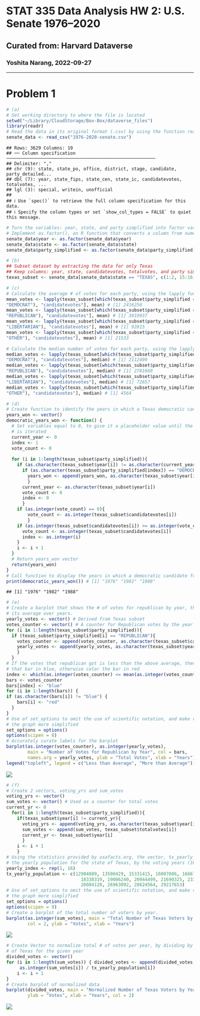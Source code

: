 # STAT 335 Data Analysis HW 2: U.S. Senate 1976–2020
## Curated from: Harvard Dataverse
### Yoshita Narang, 2022-09-27
---
# Problem 1

``` r
# (a)
# Set working directory to where the file is located 
setwd("~/Library/CloudStorage/Box-Box/dataverse_files")
library(readr)
# Read the data in its original format (.csv) by using the function read.csv()
senate_data <- read_csv("1976-2020-senate.csv")
```

    ## Rows: 3629 Columns: 19
    ## ── Column specification ────────────────────────────────────────────────────────
    ## Delimiter: ","
    ## chr (9): state, state_po, office, district, stage, candidate, party_detailed...
    ## dbl (7): year, state_fips, state_cen, state_ic, candidatevotes, totalvotes, ...
    ## lgl (3): special, writein, unofficial
    ## 
    ## ℹ Use `spec()` to retrieve the full column specification for this data.
    ## ℹ Specify the column types or set `show_col_types = FALSE` to quiet this message.

``` r
# Turn the variables: year, state, and party simplified into factor variable
# Implement as.factor(), an R function that converts a column from numeric to factor
senate_data$year <- as.factor(senate_data$year)
senate_data$state <- as.factor(senate_data$state)
senate_data$party_simplified <- as.factor(senate_data$party_simplified)
```

``` r
# (b)
## Subset dataset by extracting the data for only Texas
## Keep columns: year, state, candidatevotes, totalvotes, and party simplified.
texas_subset <- senate_data[senate_data$state == "TEXAS", c(1:2, 15:16, 19)]
```

``` r
# (c)
# Calculate the average # of votes for each party, using the lapply function
mean_votes <- lapply(texas_subset[which(texas_subset$party_simplified == 
"DEMOCRAT"), "candidatevotes"], mean) # [1] 2416258
mean_votes <- lapply(texas_subset[which(texas_subset$party_simplified == 
"REPUBLICAN"), "candidatevotes"], mean) # [1] 3019937
mean_votes <- lapply(texas_subset[which(texas_subset$party_simplified == 
"LIBERTARIAN"), "candidatevotes"], mean) # [1] 92815
mean_votes <- lapply(texas_subset[which(texas_subset$party_simplified == 
"OTHER"), "candidatevotes"], mean) # [1] 21533
```

``` r
# Calculate the median number of votes for each party, using the lapply function
median_votes <- lapply(texas_subset[which(texas_subset$party_simplified == 
"DEMOCRAT"), "candidatevotes"], median) # [1] 2112490
median_votes <- lapply(texas_subset[which(texas_subset$party_simplified == 
"REPUBLICAN"), "candidatevotes"], median) # [1] 2761660
median_votes <- lapply(texas_subset[which(texas_subset$party_simplified ==
"LIBERTARIAN"), "candidatevotes"], median) # [1] 72657
median_votes <- lapply(texas_subset[which(texas_subset$party_simplified == 
"OTHER"), "candidatevotes"], median) # [1] 4564
```

``` r
# (d)
# Create function to identify the years in which a Texas democratic candidate won
years_won <- vector()
democratic_years_won <- function() {
  # Set variables equal to 0, to give it a placeholder value until the for loop
  # is iterated 
  current_year <- 0
  index <- 1
  vote_count <- 0
  
  for (i in 1:length(texas_subset$party_simplified)){
    if (as.character(texas_subset$year[i]) != as.character(current_year)){
      if (as.character(texas_subset$party_simplified[index]) == "DEMOCRAT"){
        years_won <- append(years_won, as.character(texas_subset$year[index]))
        }
      current_year <- as.character(texas_subset$year[i])
      vote_count <- 0
      index <- 0
      }
    if (as.integer(vote_count) == 0){
        vote_count <- as.integer(texas_subset$candidatevotes[i])
        }
    if (as.integer(texas_subset$candidatevotes[i]) >= as.integer(vote_count)){ 
      vote_count <- as.integer(texas_subset$candidatevotes[i])
      index <- as.integer(i)
    }
    i <- i + 1 
  }
  # Return years_won vector 
  return(years_won)
}
# Call function to display the years in which a democratic candidate from Texas won
print(democratic_years_won()) # [1] "1976" "1982" "1988"
```

    ## [1] "1976" "1982" "1988"

``` r
# (e)
# Create a barplot that shows the # of votes for republican by year, then compute 
# its average over years. 
yearly_votes <- vector() # Derived from Texas subset 
votes_counter <- vector() # A counter for Republican votes by the year 
for (i in 1:length(texas_subset$party_simplified)){
  if (texas_subset$party_simplified[i] == "REPUBLICAN"){
    votes_counter <- append(votes_counter, as.character(texas_subset$candidatevotes[i]))
    yearly_votes <- append(yearly_votes, as.character(texas_subset$year[i]))
    } 
  }
# If the votes that republican got is less than the above average, then color 
# that bar in blue, otherwise color the bar in red
index <- which(as.integer(votes_counter) <= mean(as.integer(votes_counter)))
bars <- votes_counter
bars[index] <- "blue"
for (i in 1:length(bars)) {
if (as.character(bars[i]) != "blue") {
    bars[i] <- "red"
  }
}
# Use of set_options to omit the use of scientific notation, and make reading 
# the graph more simplified 
set_options = options()
options(scipen = 8)
# Accurately curate labels for the barplot
barplot(as.integer(votes_counter), as.integer(yearly_votes),
        main = "Number of Votes for Republican by Year", col = bars,
        names.arg = yearly_votes, ylab = "Total Votes", xlab = "Years")
legend("topleft", legend = c("Less than Average", "More than Average"))
```

<img src="yoshita_narang_hw_2_files/figure-gfm/unnamed-chunk-6-1.png" style="display: block; margin: auto;" />

``` r
# (f)
# Create 2 vectors, voting_yrs and sum_votes 
voting_yrs <- vector()
sum_votes <- vector() # Used as a counter for total votes 
current_yr <- 0
  for(i in 1:length(texas_subset$party_simplified)){
    if(texas_subset$year[i] != current_yr){
      voting_yrs <- append(voting_yrs, as.character(texas_subset$year[i]))
      sum_votes <- append(sum_votes, texas_subset$totalvotes[i])
      current_yr <- texas_subset$year[i]
      }
    i <- i + 1
    }
# Using the statistics provided by usafacts.org, the vector, tx_yearly_population, holds
# the yearly population for the state of Texas, by the voting years (16 voting years)
yearly_index <- rep(1, 16)
tx_yearly_population <- c(12904089, 13500429, 15331415, 16007086, 16667022, 17044714,
                            18338319, 19006240, 20944499, 21690325, 233559580, 24309039,
                            26084120, 26963092, 28624564, 29217653)
# Use of set_options to omit the use of scientific notation, and make reading 
# the graph more simplified 
set_options = options()
options(scipen = 9)
# Create a barplot of the total number of voters by year. 
barplot(as.integer(sum_votes), main = "Total Number of Texas Voters by Year", 
        col = 2, ylab = "Votes", xlab = "Years")
```

<img src="yoshita_narang_hw_2_files/figure-gfm/unnamed-chunk-7-1.png" style="display: block; margin: auto;" />

``` r
# Create Vector to normalize total # of votes per year, by dividing by the population 
# of Texas for the given year
divided_votes <- vector()
for (i in 1:length(sum_votes)) { divided_votes <- append(divided_votes,
     as.integer(sum_votes[i]) / tx_yearly_population[i])
    i <- i + 1
}
# Create barplot of normalized data 
barplot(divided_votes, main = "Normalized Number of Texas Voters by Year", 
        ylab = "Votes", xlab = "Years", col = 2)
```

<img src="yoshita_narang_hw_2_files/figure-gfm/unnamed-chunk-8-1.png" style="display: block; margin: auto;" />
